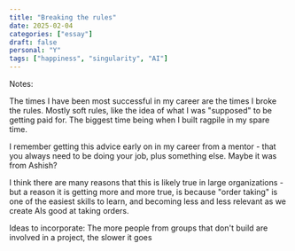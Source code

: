 ```yaml
---
title: "Breaking the rules"
date: 2025-02-04
categories: ["essay"]
draft: false
personal: "Y"
tags: ["happiness", "singularity", "AI"]
---
```


Notes:

The times I have been most successful in my career are the times I broke the rules.  Mostly soft rules, like the idea of what I was "supposed" to be getting paid for.  The biggest time being when I built ragpile in my spare time.

I remember getting this advice early on in my career from a mentor - that you always need to be doing your job, plus something else.  Maybe it was from Ashish?

I think there are many reasons that this is likely true in large organizations - but a reason it is getting more and more true, is because "order taking" is one of the easiest skills to learn, and becoming less and less relevant as we create AIs good at taking orders.

Ideas to incorporate:
The more people from groups that don't build are involved in a project, the slower it goes